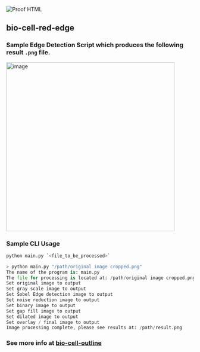 ![Proof HTML](https://github.com/conorheffron/bio-cell-red-edge/actions/workflows/proof-html.yml/badge.svg)

## bio-cell-red-edge

### Sample Edge Detection Script which produces the following result `.png` file.

<img align="middle" width="452" alt="image" src="https://github.com/conorheffron/bio-cell-red-edge/assets/8218626/cb1761f3-070c-48aa-bf48-ad975105c757">

### Sample CLI Usage

```python
python main.py `<file_to_be_processed>`
```

```python
> python main.py "/path/original image cropped.png"
The name of the program is: main.py
The file for processing is located at: /path/original image cropped.png
Set original image to output
Set gray scale image to output
Set Sobel Edge detection image to output
Set noise reduction image to output
Set binary image to output
Set gap fill image to output
Set dilated image to output
Set overlay / final image to output
Image processing complete, please see results at: /path/result.png
```

### See more info at [bio-cell-outline](https://conorheffron.github.io/bio-cell-red-edge/bio-cell-outline.pdf)

